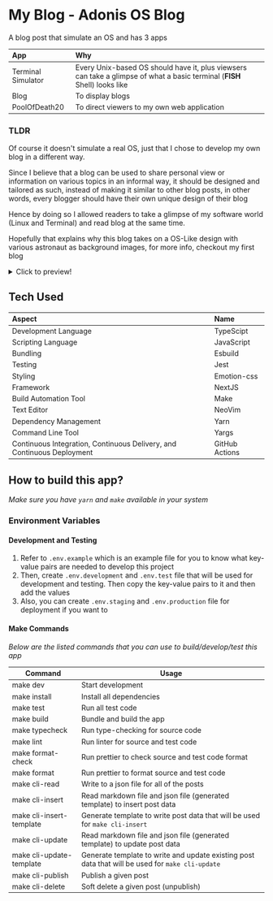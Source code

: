 # **My Blog - Adonis OS Blog**

A blog post that simulate an OS and has 3 apps

| App                | Why                                                                                                                       |
| :----------------- | :------------------------------------------------------------------------------------------------------------------------ |
| Terminal Simulator | Every Unix-based OS should have it, plus viewsers can take a glimpse of what a basic terminal (**FISH** Shell) looks like |
| Blog               | To display blogs                                                                                                          |
| PoolOfDeath20      | To direct viewers to my own web application                                                                               |

### TLDR

Of course it doesn't simulate a real OS, just that I chose to develop my own blog in a different way.

Since I believe that a blog can be used to share personal view or information on various topics in an informal way, it should be designed and tailored as such, instead of making it similar to other blog posts, in other words, every blogger should have their own unique design of their blog

Hence by doing so I allowed readers to take a glimpse of my software world (Linux and Terminal) and read blog at the same time.

Hopefully that explains why this blog takes on a OS-Like design with various astronaut as background images, for more info, checkout my first blog

<details>
<summary>Click to preview!</summary>

#### Home Page

![Home One](./docs/home/one.png 'Home One')
![Home Two](./docs/home/two.png 'Home Two')
![Home Three](./docs/home/three.png 'Home Three')

#### Terminal

![Default Terminal](./docs/terminal/default.png 'Default Terminal')
![Maximized Terminal](./docs/terminal/maximized.png 'Maximized Terminal')
![Draggable Terminal](./docs/terminal/draggable.png 'Draggable Terminal')

#### Posts

![Default Posts](./docs/posts/default.png 'Default Posts')
![Maximized Posts](./docs/posts/maximized.png 'Maximized Posts')
![Draggable Posts](./docs/posts/draggable.png 'Draggable Posts')

#### Post

![Default Post](./docs/post/default.png 'Default Post')
![Maximized Post](./docs/post/maximized.png 'Maximized Post')
![Draggable Post](./docs/post/draggable.png 'Draggable Post')

</details>

## Tech Used

| Aspect                                                                 | Name           |
| :--------------------------------------------------------------------- | :------------- |
| Development Language                                                   | TypeScipt      |
| Scripting Language                                                     | JavaScript     |
| Bundling                                                               | Esbuild        |
| Testing                                                                | Jest           |
| Styling                                                                | Emotion-css    |
| Framework                                                              | NextJS         |
| Build Automation Tool                                                  | Make           |
| Text Editor                                                            | NeoVim         |
| Dependency Management                                                  | Yarn           |
| Command Line Tool                                                      | Yargs          |
| Continuous Integration, Continuous Delivery, and Continuous Deployment | GitHub Actions |

## How to build this app?

_*Make sure you have `yarn` and `make` available in your system*_

### Environment Variables

#### Development and Testing

1. Refer to `.env.example` which is an example file for you to know what key-value pairs are needed to develop this project
2. Then, create `.env.development` and `.env.test` file that will be used for development and testing. Then copy the key-value pairs to it and then add the values
3. Also, you can create `.env.staging` and `.env.production` file for deployment if you want to

#### Make Commands

_*Below are the listed commands that you can use to build/develop/test this app*_

| Command                  | Usage                                                                                            |
| ------------------------ | ------------------------------------------------------------------------------------------------ |
| make dev                 | Start development                                                                                |
| make install             | Install all dependencies                                                                         |
| make test                | Run all test code                                                                                |
| make build               | Bundle and build the app                                                                         |
| make typecheck           | Run type-checking for source code                                                                |
| make lint                | Run linter for source and test code                                                              |
| make format-check        | Run prettier to check source and test code format                                                |
| make format              | Run prettier to format source and test code                                                      |
| make cli-read            | Write to a json file for all of the posts                                                        |
| make cli-insert          | Read markdown file and json file (generated template) to insert post data                        |
| make cli-insert-template | Generate template to write post data that will be used for `make cli-insert`                     |
| make cli-update          | Read markdown file and json file (generated template) to update post data                        |
| make cli-update-template | Generate template to write and update existing post data that will be used for `make cli-update` |
| make cli-publish         | Publish a given post                                                                             |
| make cli-delete          | Soft delete a given post (unpublish)                                                             |
